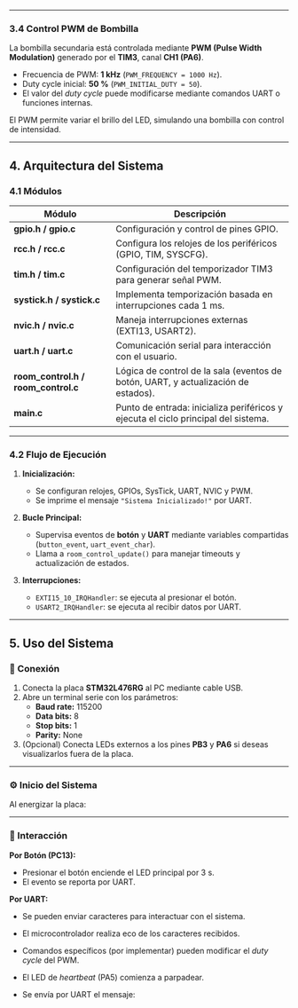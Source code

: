 
---

### 3.4 Control PWM de Bombilla  
La bombilla secundaria está controlada mediante **PWM (Pulse Width Modulation)** generado por el **TIM3**, canal **CH1 (PA6)**.  
- Frecuencia de PWM: **1 kHz** (`PWM_FREQUENCY = 1000 Hz`).  
- Duty cycle inicial: **50 %** (`PWM_INITIAL_DUTY = 50`).  
- El valor del *duty cycle* puede modificarse mediante comandos UART o funciones internas.  

El PWM permite variar el brillo del LED, simulando una bombilla con control de intensidad.

---

## 4. Arquitectura del Sistema  

### 4.1 Módulos  

| Módulo | Descripción |
|--------|--------------|
| **gpio.h / gpio.c** | Configuración y control de pines GPIO. |
| **rcc.h / rcc.c** | Configura los relojes de los periféricos (GPIO, TIM, SYSCFG). |
| **tim.h / tim.c** | Configuración del temporizador TIM3 para generar señal PWM. |
| **systick.h / systick.c** | Implementa temporización basada en interrupciones cada 1 ms. |
| **nvic.h / nvic.c** | Maneja interrupciones externas (EXTI13, USART2). |
| **uart.h / uart.c** | Comunicación serial para interacción con el usuario. |
| **room_control.h / room_control.c** | Lógica de control de la sala (eventos de botón, UART, y actualización de estados). |
| **main.c** | Punto de entrada: inicializa periféricos y ejecuta el ciclo principal del sistema. |

---

### 4.2 Flujo de Ejecución  

1. **Inicialización:**  
   - Se configuran relojes, GPIOs, SysTick, UART, NVIC y PWM.  
   - Se imprime el mensaje `"Sistema Inicializado!"` por UART.  

2. **Bucle Principal:**  
   - Supervisa eventos de **botón** y **UART** mediante variables compartidas (`button_event`, `uart_event_char`).  
   - Llama a `room_control_update()` para manejar timeouts y actualización de estados.  

3. **Interrupciones:**  
   - `EXTI15_10_IRQHandler`: se ejecuta al presionar el botón.  
   - `USART2_IRQHandler`: se ejecuta al recibir datos por UART.  

---

## 5. Uso del Sistema  

### 🔌 Conexión  
1. Conecta la placa **STM32L476RG** al PC mediante cable USB.  
2. Abre un terminal serie con los parámetros:
   - **Baud rate:** 115200  
   - **Data bits:** 8  
   - **Stop bits:** 1  
   - **Parity:** None  
3. (Opcional) Conecta LEDs externos a los pines **PB3** y **PA6** si deseas visualizarlos fuera de la placa.  

---

### ⚙️ Inicio del Sistema  
Al energizar la placa:  


---

### 🧠 Interacción  

**Por Botón (PC13):**
- Presionar el botón enciende el LED principal por 3 s.  
- El evento se reporta por UART.

**Por UART:**
- Se pueden enviar caracteres para interactuar con el sistema.  
- El microcontrolador realiza eco de los caracteres recibidos.  
- Comandos específicos (por implementar) pueden modificar el *duty cycle* del PWM.  


- El LED de *heartbeat* (PA5) comienza a parpadear.  
- Se envía por UART el mensaje:  
